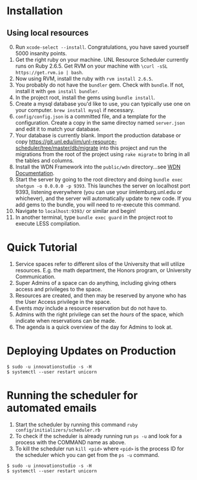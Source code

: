
Installation
============

Using local resources
---------------------
0. Run `xcode-select --install`. Congratulations, you have saved yourself 5000 insanity points.
1. Get the right ruby on your machine. UNL Resource Scheduler currently runs on Ruby 2.6.5. Get RVM on your machine with `\curl -sSL https://get.rvm.io | bash`.
2. Now using RVM, install the ruby with `rvm install 2.6.5`.
3. You probably do not have the `bundler` gem. Check with `bundle`. If not, install it with `gem install bundler`.
4. In the project root, install the gems using `bundle install`.
5. Create a mysql database you'd like to use, you can typically use one on your computer. `brew install mysql` if necessary. 
6. `config/config.json` is a committed file, and a template for the configuration. Create a copy in the same directoy named `server.json` and edit it to match your database.
7. Your database is currently blank. Import the production database or copy https://git.unl.edu/iim/unl-resource-scheduler/tree/master/db/migrate into this project and run the migrations from the root of the project using `rake migrate` to bring in all the tables and columns.
8. Install the WDN Framework into the `public/wdn` directory...see [WDN Documentation](http://wdn.unl.edu/documentation).
9. Start the server by going to the root directory and doing `bundle exec shotgun -o 0.0.0.0 -p 9393`. This launches the server on localhost port 9393, listening everywhere (you can use your iimlemburg.unl.edu or whichever), and the server will automatically update to new code. If you add gems to the bundle, you will need to re-execute this command.
10. Navigate to `localhost:9393/` or similar and begin!
11. In another terminal, type `bundle exec guard` in the project root to execute LESS compilation.

Quick Tutorial
==============
1. Service spaces refer to different silos of the University that will utilize resources. E.g. the math department, the Honors program, or University Communication.
2. Super Admins of a space can do anything, including giving others access and privileges to the space.
3. Resources are created, and then may be reserved by anyone who has the User Access privilege in the space. 
4. Events *may* include a resource reservation but do not have to.
5. Admins with the right privilege can set the *hours* of the space, which indicate when reservations can be made.
6. The agenda is a quick overview of the day for Admins to look at. 

Deploying Updates on Production
===============================
```
$ sudo -u innovationstudio -s -H
$ systemctl --user restart unicorn
```

Running the scheduler for automated emails
===============================
1. Start the scheduler by running this command `ruby config/initializers/scheduler.rb`
2. To check if the scheduler is already running run `ps -u` and look for a process with the COMMAND name as above.
3. To kill the scheduler run `kill <pid>` where `<pid>` is the process ID for the scheduler which you can get from the `ps -u` command.

```
$ sudo -u innovationstudio -s -H
$ systemctl --user restart unicorn
```
